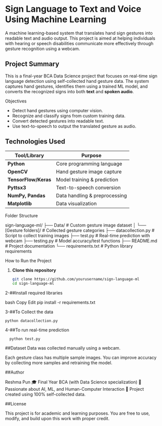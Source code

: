 #  Sign Language to Text and Voice Using Machine Learning

A machine learning-based system that translates hand sign gestures into readable text and audio output. This project is aimed at helping individuals with hearing or speech disabilities communicate more effectively through gesture recognition using a webcam.

## Project Summary

This is a final-year BCA Data Science project that focuses on real-time sign language detection using self-collected hand gesture data. The system captures hand gestures, 
identifies them using a trained ML model, and converts the recognized signs into both **text** and **spoken audio**.

 Objectives

- Detect hand gestures using computer vision.
- Recognize and classify signs from custom training data.
- Convert detected gestures into readable text.
- Use text-to-speech to output the translated gesture as audio.

##  Technologies Used

| Tool/Library       | Purpose                        |
|--------------------|--------------------------------|
| **Python**         | Core programming language      |
| **OpenCV**         | Hand gesture image capture     |
| **TensorFlow/Keras** | Model training & prediction |
| **Pyttsx3**        | Text-to-speech conversion      |
| **NumPy, Pandas**  | Data handling & preprocessing  |
| **Matplotlib**     | Data visualization             |

Folder Structure

sign-language-ml/
├── Data/ # Custom gesture image dataset
│ └── [Gesture folders]/ # Collected gesture categories
├── datacollection.py # Script to collect training images
├── test.py # Real-time prediction with webcam
├── testing.py # Model accuracy/test functions
├── README.md # Project documentation
└── requirements.txt # Python library requirements



 How to Run the Project

1. **Clone this repository**
   ```bash
   git clone https://github.com/yourusername/sign-language-ml
   cd sign-language-ml

2-##Install required libraries

bash
Copy
Edit
pip install -r requirements.txt

3-##To Collect the data
  
    python datacollection.py

4-##To run real-time prediction
   
      python test.py

##Dataset
Data was collected manually using a webcam.

Each gesture class has multiple sample images.
You can improve accuracy by collecting more samples and retraining the model.

##Author
 
 Reshma Pun
🎓 Final Year BCA (with Data Science specialization)
🧠 Passionate about AI, ML, and Human-Computer Interaction
📍 Project created using 100% self-collected data.

 ##License
    
This project is for academic and learning purposes. You are free to use, modify, and build upon this work with proper credit.
